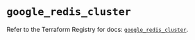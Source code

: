 # `google_redis_cluster`

Refer to the Terraform Registry for docs: [`google_redis_cluster`](https://registry.terraform.io/providers/hashicorp/google-beta/6.22.0/docs/resources/google_redis_cluster).
